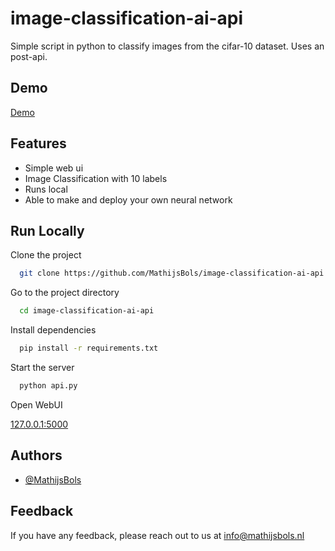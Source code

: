 # image-classification-ai-api
Simple script in python to classify images from the cifar-10 dataset. Uses an post-api.


## Demo

[Demo](https://ai.mathijsbols.nl)


## Features

- Simple web ui
- Image Classification with 10 labels
- Runs local
- Able to make and deploy your own neural network

## Run Locally

Clone the project

```bash
  git clone https://github.com/MathijsBols/image-classification-ai-api
```

Go to the project directory

```bash
  cd image-classification-ai-api
```

Install dependencies

```bash
  pip install -r requirements.txt
```

Start the server

```bash
  python api.py
```

Open WebUI

[127.0.0.1:5000](http://127.0.0.1:5000)
## Authors

- [@MathijsBols](https://github.com/MathijsBols)


## Feedback

If you have any feedback, please reach out to us at info@mathijsbols.nl

